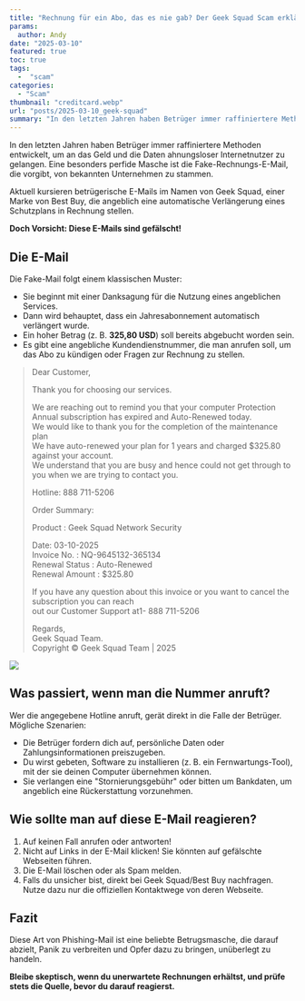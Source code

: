 ```yaml
---
title: "Rechnung für ein Abo, das es nie gab? Der Geek Squad Scam erklärt"
params:
  author: Andy
date: "2025-03-10"
featured: true
toc: true
tags:
  -  "scam"
categories:
  - "Scam"
thumbnail: "creditcard.webp"
url: "posts/2025-03-10_geek-squad"
summary: "In den letzten Jahren haben Betrüger immer raffiniertere Methoden entwickelt, um an das Geld und die Daten ahnungsloser Internetnutzer zu gelangen. Eine besonders perfide Masche ist die Fake-Rechnungs-E-Mail, die vorgibt, von bekannten Unternehmen zu stammen."
---
```


In den letzten Jahren haben Betrüger immer raffiniertere Methoden entwickelt, um an das Geld und die Daten ahnungsloser Internetnutzer zu gelangen. Eine besonders perfide Masche ist die Fake-Rechnungs-E-Mail, die vorgibt, von bekannten Unternehmen zu stammen. 

Aktuell kursieren betrügerische E-Mails im Namen von Geek Squad, einer Marke von Best Buy, die angeblich eine automatische Verlängerung eines Schutzplans in Rechnung stellen. 

**Doch Vorsicht: Diese E-Mails sind gefälscht!**

## Die E-Mail

Die Fake-Mail folgt einem klassischen Muster:

- Sie beginnt mit einer Danksagung für die Nutzung eines angeblichen Services. 
- Dann wird behauptet, dass ein Jahresabonnement automatisch verlängert wurde.
- Ein hoher Betrag (z. B. **325,80 USD**) soll bereits abgebucht worden sein.
- Es gibt eine angebliche Kundendienstnummer, die man anrufen soll, um das Abo zu kündigen oder Fragen zur Rechnung zu stellen.

> Dear Customer,  
>   
> Thank you for choosing our services.   
>   
> We are reaching out to remind you that your computer Protection Annual subscription has expired and Auto-Renewed today.  
> We would like to thank you for the completion of the maintenance plan  
> We have auto-renewed your plan for 1 years and charged $325.80 against your account.  
> We understand that you are busy and hence could not get through to you when we are trying to contact you.  
>   
> Hotline:  888 711-5206  
>   
> Order Summary:  
>   
> Product :  Geek Squad Network Security  
>   
> Date:  03-10-2025  
> Invoice No. : NQ-9645132-365134  
> Renewal Status : Auto-Renewed  
> Renewal Amount : $325.80  
>   
> If you have any question about this invoice or you want to cancel the subscription you can reach  
> out our Customer Support at1-  888 711-5206  
>   
>   
> Regards,  
> Geek Squad Team.  
> Copyright © Geek Squad Team | 2025  

![](/posts/2025-03-10_geek-squad/mail.webp)

## Was passiert, wenn man die Nummer anruft?

Wer die angegebene Hotline anruft, gerät direkt in die Falle der Betrüger. Mögliche Szenarien:

- Die Betrüger fordern dich auf, persönliche Daten oder Zahlungsinformationen preiszugeben.
- Du wirst gebeten, Software zu installieren (z. B. ein Fernwartungs-Tool), mit der sie deinen Computer übernehmen können.
- Sie verlangen eine "Stornierungsgebühr" oder bitten um Bankdaten, um angeblich eine Rückerstattung vorzunehmen.


## Wie sollte man auf diese E-Mail reagieren?

1. Auf keinen Fall anrufen oder antworten!
2. Nicht auf Links in der E-Mail klicken! Sie könnten auf gefälschte Webseiten führen.
3. Die E-Mail löschen oder als Spam melden.
4. Falls du unsicher bist, direkt bei Geek Squad/Best Buy nachfragen. Nutze dazu nur die offiziellen Kontaktwege von deren Webseite.

## Fazit

Diese Art von Phishing-Mail ist eine beliebte Betrugsmasche, die darauf abzielt, Panik zu verbreiten und Opfer dazu zu bringen, unüberlegt zu handeln. 

**Bleibe skeptisch, wenn du unerwartete Rechnungen erhältst, und prüfe stets die Quelle, bevor du darauf reagierst.**